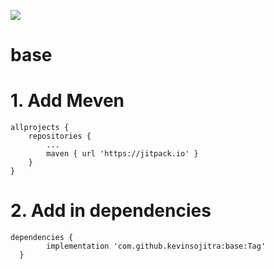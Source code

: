 [![](https://jitpack.io/v/kevinsojitra/base.svg)](https://jitpack.io/#kevinsojitra/base)


# base

# 1. Add Meven
	allprojects {
		repositories {
			...
			maven { url 'https://jitpack.io' }
		}
	}


# 2.  Add in dependencies

	dependencies {
	        implementation 'com.github.kevinsojitra:base:Tag'
	  }

